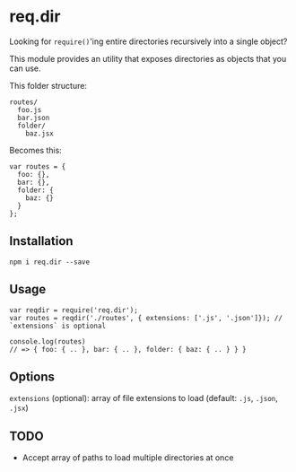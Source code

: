 req.dir
=======

Looking for `require()`'ing entire directories recursively into a single object?

This module provides an utility that exposes directories as objects that you can use. 

This folder structure:

    routes/
      foo.js
      bar.json
      folder/
        baz.jsx

Becomes this:
    
    var routes = {
      foo: {},
      bar: {},
      folder: {
        baz: {}
      }
    };

Installation
-----------
    npm i req.dir --save

Usage
-----
    var reqdir = require('req.dir');
    var routes = reqdir('./routes', { extensions: ['.js', '.json']}); // `extensions` is optional

    console.log(routes)
    // => { foo: { .. }, bar: { .. }, folder: { baz: { .. } } } 

Options
-------
`extensions` (optional): array of file extensions to load (default: `.js`, `.json`, `.jsx`)


TODO
----
* Accept array of paths to load multiple directories at once
